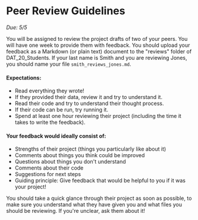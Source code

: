 # Peer Review Guidelines

*Due: 5/5*

You will be assigned to review the project drafts of two of your peers. You will have one week to provide them with feedback. You should upload your feedback as a Markdown (or plain text) document to the "reviews" folder of DAT_20_Students. If your last name is Smith and you are reviewing Jones, you should name your file `smith_reviews_jones.md`.

#### Expectations:
* Read everything they wrote!
* If they provided their data, review it and try to understand it.
* Read their code and try to understand their thought process.
* If their code can be run, try running it.
* Spend at least one hour reviewing their project (including the time it takes to write the feedback).

#### Your feedback would ideally consist of:
* Strengths of their project (things you particularly like about it)
* Comments about things you think could be improved
* Questions about things you don't understand
* Comments about their code
* Suggestions for next steps
* Guiding principle: Give feedback that would be helpful to you if it was your project!

You should take a quick glance through their project as soon as possible, to make sure you understand what they have given you and what files you should be reviewing. If you're unclear, ask them about it!

  
